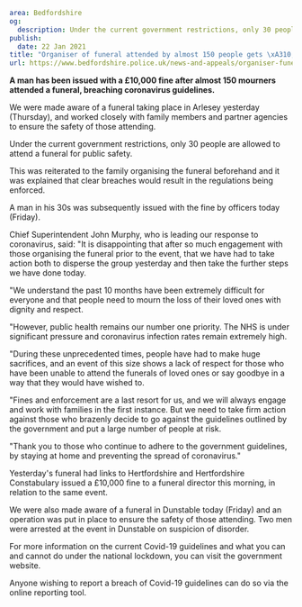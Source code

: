 ```yaml
area: Bedfordshire
og:
  description: Under the current government restrictions, only 30 people are allowed to attend a funeral for public safety.
publish:
  date: 22 Jan 2021
title: "Organiser of funeral attended by almost 150 people gets \xA310,000 fine"
url: https://www.bedfordshire.police.uk/news-and-appeals/organiser-funeral-fine-jan21
```

**A man has been issued with a £10,000 fine after almost 150 mourners attended a funeral, breaching coronavirus guidelines.**

We were made aware of a funeral taking place in Arlesey yesterday (Thursday), and worked closely with family members and partner agencies to ensure the safety of those attending.

Under the current government restrictions, only 30 people are allowed to attend a funeral for public safety.

This was reiterated to the family organising the funeral beforehand and it was explained that clear breaches would result in the regulations being enforced.

A man in his 30s was subsequently issued with the fine by officers today (Friday).

Chief Superintendent John Murphy, who is leading our response to coronavirus, said: "It is disappointing that after so much engagement with those organising the funeral prior to the event, that we have had to take action both to disperse the group yesterday and then take the further steps we have done today.

"We understand the past 10 months have been extremely difficult for everyone and that people need to mourn the loss of their loved ones with dignity and respect.

"However, public health remains our number one priority. The NHS is under significant pressure and coronavirus infection rates remain extremely high.

"During these unprecedented times, people have had to make huge sacrifices, and an event of this size shows a lack of respect for those who have been unable to attend the funerals of loved ones or say goodbye in a way that they would have wished to.

"Fines and enforcement are a last resort for us, and we will always engage and work with families in the first instance. But we need to take firm action against those who brazenly decide to go against the guidelines outlined by the government and put a large number of people at risk.

"Thank you to those who continue to adhere to the government guidelines, by staying at home and preventing the spread of coronavirus."

Yesterday's funeral had links to Hertfordshire and Hertfordshire Constabulary issued a £10,000 fine to a funeral director this morning, in relation to the same event.

We were also made aware of a funeral in Dunstable today (Friday) and an operation was put in place to ensure the safety of those attending. Two men were arrested at the event in Dunstable on suspicion of disorder.

For more information on the current Covid-19 guidelines and what you can and cannot do under the national lockdown, you can visit the government website.

Anyone wishing to report a breach of Covid-19 guidelines can do so via the online reporting tool.
